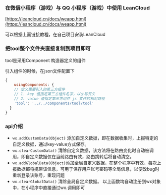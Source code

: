 
### 在微信小程序（游戏）与 QQ 小程序（游戏）中使用 LeanCloud

[https://leancloud.cn/docs/weapp.html](https://leancloud.cn/docs/weapp.html)

可以根据上面链接教程，在自己项目安装LeanCloud

### 把tool整个文件夹直接复制到项目即可

tool是采用Component 构造器定义的组件

引入组件的时候，在json文件配置下

```js
{
    usingComponents: {
    // 定义需要引入的第三方组件
    // 1. key 值指定第三方组件名字，以小写开头
    // 2. value 值指定第三方组件 js 文件的相对路径
    'tool': '../../components/tool/tool'
  }
}
```

### api介绍
- `wx.addCustomData(Object)` 添加自定义数据，即在数据收集时，上报特定的自定义数据，通过key-value方式保存。
- `wx.clearCustomData()` 清除自定义数据，该方法将在路由变化时自动被调用，即自定义数据仅在当前路由有效，路由跳转后将自动清空。
- `wx.addGlobalData(Object)`添加全局自定义数据，在整个程序中有效，每次上报数据都将携带该信息，可用于保存用户账号密码等全局信息，以便改bug时重新登录该账号，重现问题
- `wx.clearGlobalData()` 清除全局自定义数据。
以上函数均自动注册到wx对象中，在小程序中直接通过wx.调用即可


